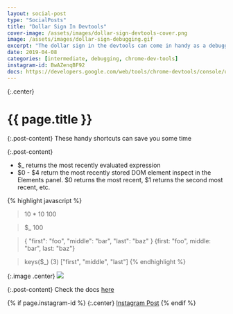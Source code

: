```yaml
---
layout: social-post
type: "SocialPosts"
title: "Dollar Sign In Devtools"
cover-image: /assets/images/dollar-sign-devtools-cover.png
image: /assets/images/dollar-sign-debugging.gif
excerpt: "The dollar sign in the devtools can come in handy as a debugging tool."
date: 2019-04-08
categories: [intermediate, debugging, chrome-dev-tools]
instagram-id: BwAZenqBF92
docs: https://developers.google.com/web/tools/chrome-devtools/console/utilities
---
```

{:.center}
# {{ page.title }}

{:.post-content}
These handy shortcuts can save you some time

{:.post-content}

* &#36;&#95; returns the most recently evaluated expression
* &#36;0 - &#36;4 return the most recently stored DOM element inspect in the Elements panel. &#36;0 returns the most recent, &#36;1 returns the second most recent, etc.

{% highlight javascript %}
> 10 * 10
100

> $_
100

> { "first": "foo", "middle": "bar", "last": "baz" }
{first: "foo", middle: "bar", last: "baz"}

> keys($_)
(3) ["first", "middle", "last"]
{% endhighlight %}

{:.image .center}
![]({{page.image}})


{:.post-content}
Check the docs <a href="{{page.docs}}" target="_blank">here</a>

{% if page.instagram-id %}
{:.center}
<a class="insta-link" href="https://www.instagram.com/p/{{page.instagram-id}}" target="_blank">Instagram Post</a>
{% endif %}
